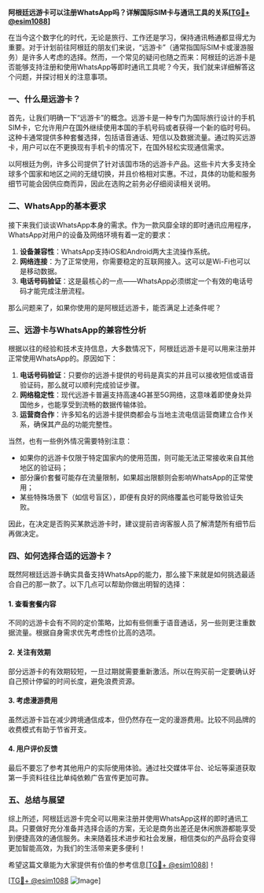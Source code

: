 **阿根廷远游卡可以注册WhatsApp吗？详解国际SIM卡与通讯工具的关系[[TG💪+ @esim1088](https://t.me/s/esim1088)]**

在当今这个数字化的时代，无论是旅行、工作还是学习，保持通讯畅通都显得尤为重要。对于计划前往阿根廷的朋友们来说，“远游卡”（通常指国际SIM卡或漫游服务）是许多人考虑的选择。然而，一个常见的疑问也随之而来：阿根廷的远游卡是否能够支持注册和使用WhatsApp等即时通讯工具呢？今天，我们就来详细解答这个问题，并探讨相关的注意事项。

### 一、什么是远游卡？

首先，让我们明确一下“远游卡”的概念。远游卡是一种专门为国际旅行设计的手机SIM卡，它允许用户在国外继续使用本国的手机号码或者获得一个新的临时号码。这种卡通常提供多种套餐选择，包括语音通话、短信以及数据流量。通过购买远游卡，用户可以在不更换现有手机卡的情况下，在国外轻松实现通信需求。

以阿根廷为例，许多公司提供了针对该国市场的远游卡产品。这些卡片大多支持全球多个国家和地区之间的无缝切换，并且价格相对实惠。不过，具体的功能和服务细节可能会因供应商而异，因此在选购之前务必仔细阅读相关说明。

### 二、WhatsApp的基本要求

接下来我们谈谈WhatsApp本身的需求。作为一款风靡全球的即时通讯应用程序，WhatsApp对用户的设备及网络环境有着一定的要求：

1. **设备兼容性**：WhatsApp支持iOS和Android两大主流操作系统。
2. **网络连接**：为了正常使用，你需要稳定的互联网接入。这可以是Wi-Fi也可以是移动数据。
3. **电话号码验证**：这是最核心的一点——WhatsApp必须绑定一个有效的电话号码才能完成注册流程。

那么问题来了，如果你使用的是阿根廷远游卡，能否满足上述条件呢？

### 三、远游卡与WhatsApp的兼容性分析

根据以往的经验和技术支持信息，大多数情况下，阿根廷远游卡是可以用来注册并正常使用WhatsApp的。原因如下：

1. **电话号码验证**：只要你的远游卡提供的号码是真实的并且可以接收短信或语音验证码，那么就可以顺利完成验证步骤。
2. **网络稳定性**：现代远游卡普遍支持高速4G甚至5G网络，这意味着即使身处异国他乡，也能享受到流畅的数据传输体验。
3. **运营商合作**：许多知名的远游卡提供商都会与当地主流电信运营商建立合作关系，确保其产品的功能完整性。

当然，也有一些例外情况需要特别注意：

- 如果你的远游卡仅限于特定国家内的使用范围，则可能无法正常接收来自其他地区的验证码；
- 部分廉价套餐可能存在流量限制，如果超出限额则会影响WhatsApp的正常使用；
- 某些特殊场景下（如信号盲区），即便有良好的网络覆盖也可能导致验证失败。

因此，在决定是否购买某款远游卡时，建议提前咨询客服人员了解清楚所有细节后再做决定。

### 四、如何选择合适的远游卡？

既然阿根廷远游卡确实具备支持WhatsApp的能力，那么接下来就是如何挑选最适合自己的那一款了。以下几点可以帮助你做出明智的选择：

#### 1. 查看套餐内容
不同的远游卡会有不同的定价策略，比如有些侧重于语音通话，另一些则更注重数据流量。根据自身需求优先考虑性价比高的选项。

#### 2. 关注有效期
部分远游卡的有效期较短，一旦过期就需要重新激活。所以在购买前一定要确认好自己预计停留的时间长度，避免浪费资源。

#### 3. 考虑漫游费用
虽然远游卡旨在减少跨境通信成本，但仍然存在一定的漫游费用。比较不同品牌的收费模式有助于节省开支。

#### 4. 用户评价反馈
最后不要忘了参考其他用户的实际使用体验。通过社交媒体平台、论坛等渠道获取第一手资料往往比单纯依赖广告宣传更加可靠。

### 五、总结与展望

综上所述，阿根廷远游卡完全可以用来注册并使用WhatsApp这样的即时通讯工具。只要做好充分准备并选择合适的方案，无论是商务出差还是休闲旅游都能享受到便捷高效的通信服务。未来随着技术进步和社会发展，相信类似的产品将会变得更加智能高效，为我们的生活带来更多便利！

希望这篇文章能为大家提供有价值的参考信息[[TG💪+ @esim1088](https://t.me/s/esim1088)]！

[[TG💪+ @esim1088](https://t.me/s/esim1088) ![Image](https://i.postimg.cc/4NQfJmqS/Snipaste-2025-05-13-00-14-12.png)]